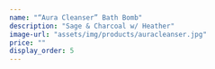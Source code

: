 ```yaml
---
name: "“Aura Cleanser” Bath Bomb"
description: "Sage & Charcoal w/ Heather"
image-url: "assets/img/products/auracleanser.jpg"
price: ""
display_order: 5
---
```

